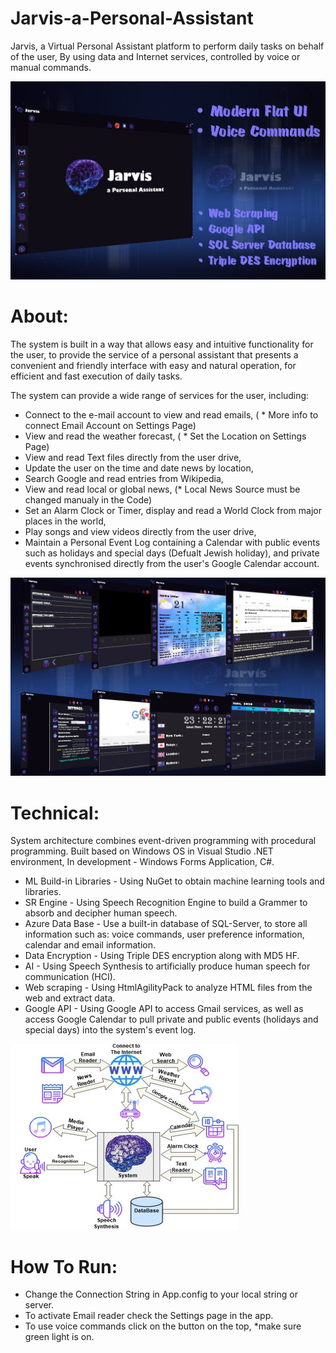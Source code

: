 # Jarvis-a-Personal-Assistant
Jarvis, a Virtual Personal Assistant platform to perform daily tasks on behalf of the user, By using data and Internet services, controlled by voice or manual commands.

<img src = "Readme-Imgs/11.jpg">

# About:
The system is built in a way that allows easy and intuitive functionality for the user, to provide the service of a personal assistant that presents a convenient and friendly interface with easy and natural operation, for efficient and fast execution of daily tasks.


The system can provide a wide range of services for the user, including: 
  - Connect to the e-mail account to view and read emails, ( * More info to connect Email Account on Settings Page)
  - View and read the weather forecast, ( * Set the Location on Settings Page)
  - View and read Text files directly from the user drive,
  - Update the user on the time and date news by location,
  - Search Google and read entries from Wikipedia,
  - View and read local or global news, (* Local News Source must be changed manualy in the Code)
  - Set an Alarm Clock or Timer, display and read a World Clock from major places in the world,
  - Play songs and view videos directly from the user drive,
  - Maintain a Personal Event Log containing a Calendar with public events such as holidays and special days (Defualt Jewish holiday),  and private events synchronised directly from the user's Google Calendar account.

<img src = "Readme-Imgs/22.jpg">


# Technical:
  System architecture combines event-driven programming with procedural programming.
  Built based on Windows OS in Visual Studio .NET environment,
  In development - Windows Forms Application, C#.

  * ML Build-in Libraries - Using NuGet to obtain machine learning tools and libraries.
  * SR Engine - Using Speech Recognition Engine to build a Grammer to absorb and decipher human speech.
  * Azure Data Base - Use a built-in database of SQL-Server, to store all information such as: voice commands, user preference information, calendar and email information.
  * Data Encryption - Using Triple DES encryption along with MD5 HF.
  * AI - Using Speech Synthesis to artificially produce human speech for communication (HCI).
  * Web scraping - Using HtmlAgilityPack to analyze HTML files from the web and extract data.
  * Google API - Using Google API to access Gmail services, as well as access Google Calendar to pull private and public events (holidays and special days) into the system's event log.
 
 <img src = "Readme-Imgs/33.jpg">


# How To Run:
  - Change the Connection String in App.config to your local string or server.
  - To activate Email reader check the Settings page in the app.
  - To use voice commands click on the button on the top, *make sure green light is on.
